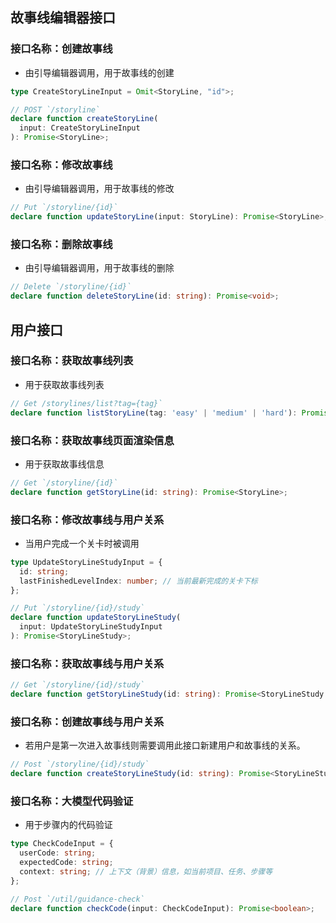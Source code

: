 ## 故事线编辑器接口

### 接口名称：创建故事线

- 由引导编辑器调用，用于故事线的创建

```typescript
type CreateStoryLineInput = Omit<StoryLine, "id">;

// POST `/storyline`
declare function createStoryLine(
  input: CreateStoryLineInput
): Promise<StoryLine>;
```

### 接口名称：修改故事线

- 由引导编辑器调用，用于故事线的修改

```typescript
// Put `/storyline/{id}`
declare function updateStoryLine(input: StoryLine): Promise<StoryLine>;
```

### 接口名称：删除故事线

- 由引导编辑器调用，用于故事线的删除

```typescript
// Delete `/storyline/{id}`
declare function deleteStoryLine(id: string): Promise<void>;
```

## 用户接口

### 接口名称：获取故事线列表

- 用于获取故事线列表

```typescript
// Get /storylines/list?tag={tag}`
declare function listStoryLine(tag: 'easy' | 'medium' | 'hard'): Promise<ByPage<StoryLine>>;
```

### 接口名称：获取故事线页面渲染信息

- 用于获取故事线信息

```typescript
// Get `/storyline/{id}`
declare function getStoryLine(id: string): Promise<StoryLine>;
```

### 接口名称：修改故事线与用户关系

- 当用户完成一个关卡时被调用

```typescript
type UpdateStoryLineStudyInput = {
  id: string;
  lastFinishedLevelIndex: number; // 当前最新完成的关卡下标
};

// Put `/storyline/{id}/study`
declare function updateStoryLineStudy(
  input: UpdateStoryLineStudyInput
): Promise<StoryLineStudy>;
```

### 接口名称：获取故事线与用户关系

```typescript
// Get `/storyline/{id}/study`
declare function getStoryLineStudy(id: string): Promise<StoryLineStudy | null>;
```

### 接口名称：创建故事线与用户关系

- 若用户是第一次进入故事线则需要调用此接口新建用户和故事线的关系。

```typescript
// Post `/storyline/{id}/study`
declare function createStoryLineStudy(id: string): Promise<StoryLineStudy>;
```

### 接口名称：大模型代码验证

- 用于步骤内的代码验证

```typescript
type CheckCodeInput = {
  userCode: string;
  expectedCode: string;
  context: string; // 上下文（背景）信息，如当前项目、任务、步骤等
};

// Post `/util/guidance-check`
declare function checkCode(input: CheckCodeInput): Promise<boolean>;
```
